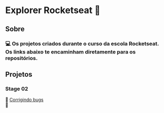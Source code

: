 <h1> Explorer Rocketseat 🚀</h1>

<h2>Sobre</h2>
<h3>💻 Os projetos criados durante o curso da escola Rocketseat. Os links abaixo te encaminham diretamente para os repositórios. 

<h2>Projetos</h2>


<h3>Stage 02</h3>
🎯 <a href = 'https://github.com/lucasjeovani/explorer-rocketseat/tree/main/Desafios/C%C3%B3digo%20do%20desafio%20-%20Fase%2001' target ='_blank'>Corrigindo bugs</a><br>
🎯 <a href = 'https://github.com/lucasjeovani/explorer-rocketseat/tree/main/Desafios/C%C3%B3digo%20do%20desafio%20-%20Fase%2001
🎯 <a href = 'https://github.com/lucasjeovani/explorer-rocketseat/tree/main/Desafios/C%C3%B3digo%20do%20desafio%20-%20Fase%2001

